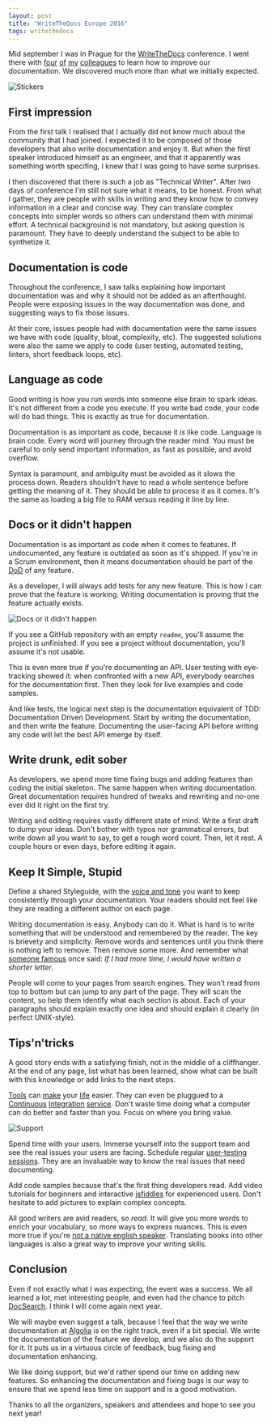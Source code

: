 ```yaml
---
layout: post
title: "WriteTheDocs Europe 2016"
tags: writethedocs
---
```


Mid september I was in Prague for the [WriteTheDocs][1] conference. I went there
with [four][2] [of][3] [my][4] [colleagues][5] to learn how to improve our
documentation. We discovered much more than what we initially expected.

![Stickers][6]

## First impression

From the first talk I realised that I actually did not know much about the
community that I had joined. I expected it to be composed of those developers
that also write documentation and enjoy it. But when the first speaker
introduced himself as an engineer, and that it apparently was something worth
specifing, I knew that I was going to have some surprises.

I then discovered that there is such a job as "Technical Writer". After two days
of conference I'm still not sure what it means, to be honest. From what
I gather, they are people with skills in writing and they know how to convey
information in a clear and concise way. They can translate complex concepts into
simpler words so others can understand them with minimal effort. A technical
background is not mandatory, but asking question is paramount. They have to
deeply understand the subject to be able to synthetize it.

## Documentation is code

Throughout the conference, I saw talks explaining how important documentation
was and why it should not be added as an afterthought. People were exposing
issues in the way documentation was done, and suggesting ways to fix those
issues.

At their core, issues people had with documentation were the same issues we have
with code (quality, bloat, complexity, etc). The suggested solutions were also
the same we apply to code (user testing, automated testing, linters,
short feedback loops, etc).

## Language as code

Good writing is how you run words into someone else brain to spark ideas. It's
not different from a code you execute. If you write bad code, your code
will do bad things. This is exactly as true for documentation.

Documentation is as important as code, because it *is* like code. Language is
brain code. Every word will journey through the reader mind. You must be
careful to only send important information, as fast as possible, and avoid
overflow.

Syntax is paramount, and ambiguity must be avoided as it slows the process down.
Readers shouldn't have to read a whole sentence before getting the meaning of
it. They should be able to process it as it comes. It's the same as loading
a big file to RAM versus reading it line by line.

## Docs or it didn't happen


Documentation is as important as code when it comes to features. If
undocumented, any feature is outdated as soon as it's shipped. If you're in
a Scrum environment, then it means documentation should be part of the
[DoD][7] of any feature.

As a developer, I will always add tests for any new feature. This is how I can
prove that the feature is working. Writing documentation is proving that the
feature actually exists.

![Docs or it didn't happen][8]

If you see a GitHub repository with an empty `readme`, you'll assume the project
is unfinished. If you see a project without documentation, you'll assume it's
not usable.

This is even more true if you're documenting an API. User testing with
eye-tracking showed it: when confronted with a new API, everybody
searches for the documentation first. Then they look for live examples and
code samples.

And like tests, the logical next step is the documentation equivalent of
TDD: Documentation Driven Development. Start by writing the documentation, and
then write the feature. Documenting the user-facing API before writing any code
will let the best API emerge by itself.

## Write drunk, edit sober

As developers, we spend more time fixing bugs and adding features than coding
the initial skeleton. The same happen when writing documentation. Great
documentation requires hundred of tweaks and rewriting and no-one ever did it
right on the first try.

Writing and editing requires vastly different state of mind. Write a first
draft to dump your ideas. Don't bother with typos nor grammatical errors, but
write down all you want to say, to get a rough word count. Then, let it rest.
A couple hours or even days, before editing it again.

## Keep It Simple, Stupid

Define a shared Styleguide, with the [voice and tone][9] you want to keep
consistently through your documentation. Your readers should not feel like they
are reading a different author on each page.

Writing documentation is easy. Anybody can do it. What is hard is to write
something that will be understood and remembered by the reader. The key is
brievety and simplicity. Remove words and sentences until you think there is
nothing left to remove. Then remove some more. And remember what [someone
famous][10] once said: _If I had more time, I would have written a shorter
letter_.

People will come to your pages from search engines. They won't read from top to
bottom but can jump to any part of the page. They will scan the content, so help
them identify what each section is about. Each of your paragraphs should
explain exactly one idea and should explain it clearly (in perfect UNIX-style).

## Tips'n'tricks

A good story ends with a satisfying finish, not in the middle of a cliffhanger.
At the end of any page, list what has been learned, show what can be built with
this knowledge or add links to the next steps.

[Tools][11] can [make][12] your [life][13] easier. They can even be
pluggued to a [Continuous][14] [Integration][15] [service][16]. Don't waste time
doing what a computer can do better and faster than you. Focus on where you
bring value.

![Support][17]

Spend time with your users. Immerse yourself into the support team and see the
real issues your users are facing. Schedule regular [user-testing sessions][18].
They are an invaluable way to know the real issues that need documenting.

Add code samples because that's the first thing developers read. Add video
tutorials for beginners and interactive [jsfiddles][19] for experienced users.
Don't hesitate to add pictures to explain complex concepts.

All good writers are avid readers, so *read*. It will give you more words to
enrich your vocabulary, so more ways to express nuances. This is even more true
if you're [not a native english speaker][20]. Translating books into other
languages is also a great way to improve your writing skills.

## Conclusion

Even if not exactly what I was expecting, the event was a success. We all
learned a lot, met interesting people, and even had the chance to pitch
[DocSearch][21]. I think I will come again next year.


We will maybe even suggest a talk, because I feel that the way we write
documentation at [Algolia][22] is on the right track, even if a bit special. We
write the documentation of the feature we develop, and we also do the support
for it.  It puts us in a virtuous circle of feedback, bug fixing and
documentation enhancing.

We like doing support, but we'd rather spend our time on adding new features. So
enhancing the documentation and fixing bugs is our way to ensure that we spend
less time on support and is a good motivation.

Thanks to all the organizers, speakers and attendees and hope to see you next
year!


[1]: http://www.writethedocs.org/conf/eu/2016/
[2]: https://twitter.com/maxiloc
[3]: https://twitter.com/proudlygeek
[4]: https://twitter.com/AdamSurak
[5]: https://twitter.com/JanPetr
[6]: /img/2016-09-19/ticket.jpg
[7]: https://www.scruminc.com/definition-of-done/
[8]: /img/2016-09-19/docs.jpg
[9]: http://voiceandtone.com/
[10]: http://quoteinvestigator.com/2012/04/28/shorter-letter/
[11]: https://testthedocs.org/
[12]: https://github.com/gjtorikian/html-proofer
[13]: http://www.hemingwayapp.com/
[14]: https://travis-ci.org/
[15]: https://circleci.com/
[16]: https://jenkins.io/
[17]: /img/2016-09-19/support.jpg
[18]: https://hackernoon.com/how-to-build-your-own-diy-user-testing-setup-for-just-129-9ead745a6a74#.dfrmhgg1b
[19]: https://jsfiddle.net/
[20]: https://docs.google.com/presentation/d/1wbzJUM6EGWrjiew36uZcYkmqLW34oH_8KolyCtkuocI/view
[21]: https://community.algolia.com/docsearch/
[22]: https://www.algolia.com/doc
